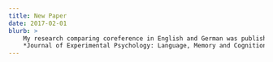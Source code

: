 ```yaml
---
title: New Paper
date: 2017-02-01
blurb: >
	My research comparing coreference in English and German was published in the 
	*Journal of Experimental Psychology: Language, Memory and Cognition* [[pdf]](/pubs/Lago_etal_Coreference_2017.pdf)
---
```

